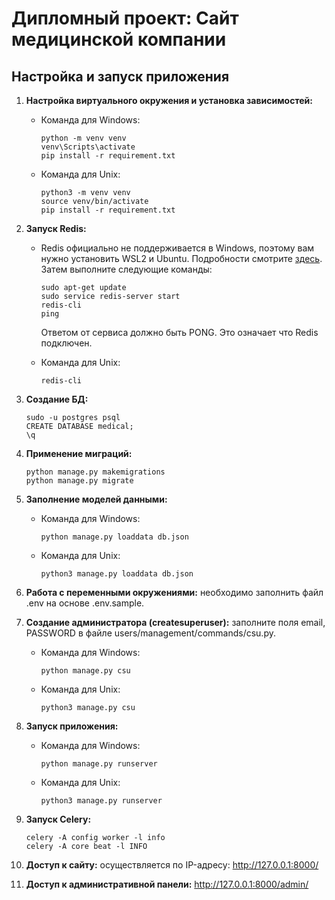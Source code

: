 # Дипломный проект: Сайт медицинской компании

## Настройка и запуск приложения

1. **Настройка виртуального окружения и установка зависимостей:**

    - Команда для Windows:
        ```
        python -m venv venv
        venv\Scripts\activate
        pip install -r requirement.txt
        ```

    - Команда для Unix:
        ```
        python3 -m venv venv
        source venv/bin/activate 
        pip install -r requirement.txt
        ```

2. **Запуск Redis:**

    - Redis официально не поддерживается в Windows, поэтому вам нужно установить WSL2 и Ubuntu. Подробности смотрите [здесь](https://redis.io/docs/getting-started/installation/install-redis-on-windows/). Затем выполните следующие команды:
        ```
        sudo apt-get update
        sudo service redis-server start
        redis-cli
        ping
        ```
      Ответом от сервиса должно быть PONG. Это означает что Redis подключен.

    - Команда для Unix:
        ```
        redis-cli
        ```

3. **Создание БД:**
    ```
    sudo -u postgres psql
    CREATE DATABASE medical;
    \q
    ```

4. **Применение миграций:**
    ```
    python manage.py makemigrations
    python manage.py migrate
    ```

5. **Заполнение моделей данными:**

    - Команда для Windows:
        ```
        python manage.py loaddata db.json  
        ```

    - Команда для Unix:
        ```
        python3 manage.py loaddata db.json
        ```

6. **Работа с переменными окружениями:** необходимо заполнить файл .env на основе .env.sample.

7. **Создание администратора (createsuperuser):** заполните поля email, PASSWORD в файле users/management/commands/csu.py.

    - Команда для Windows:
       ```
       python manage.py csu
       ```

    - Команда для Unix:
       ```
       python3 manage.py csu
       ```

8. **Запуск приложения:**

   - Команда для Windows:
      ```
      python manage.py runserver
      ```

   - Команда для Unix:
      ```
      python3 manage.py runserver
      ```

9. **Запуск Celery:**
   ```
   celery -A config worker -l info
   celery -A core beat -l INFO     
   ```

10. **Доступ к сайту:** осуществляется по IP-адресу: http://127.0.0.1:8000/  

11. **Доступ к административной панели:** http://127.0.0.1:8000/admin/